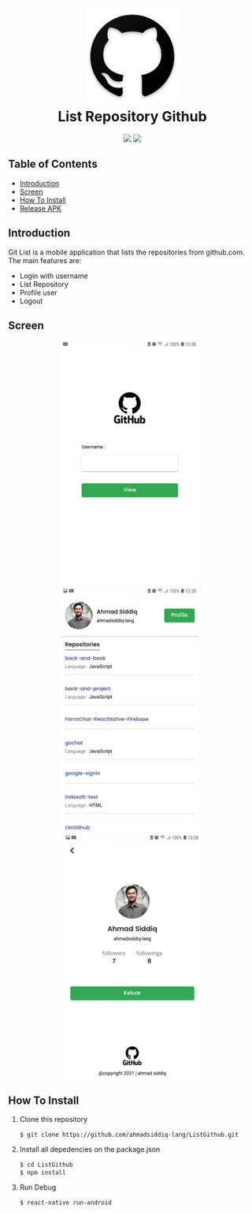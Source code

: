 <h1 align="center">
  <br>
  <img src="https://github.com/ahmadsiddiq-lang/ListGithub/blob/master/android/app/src/main/res/mipmap-xxxhdpi/ic_launcher.png" width="200">
  <br>
  List Repository Github
  <br>
</h1>

<p align="center">
  <img src="https://img.shields.io/badge/Node.js-v14.17.0-success">
  <img src="https://img.shields.io/badge/ReactNative-v0.64.1-informational">
</p>

## Table of Contents

- [Introduction](#introduction)
- [Screen](#screen)
- [How To Install](#how-to-install)
- [Release APK](#release-apk)

## Introduction

Git List is a mobile application that lists the repositories from github.com. The main features are:

- Login with username
- List Repository
- Profile user
- Logout

## Screen

<p align="center">
 <img src="https://github.com/ahmadsiddiq-lang/ListGithub/blob/master/src/assets/images/demo-1.jpg" width="280" style="margin-right:10px" />
 <img src="https://github.com/ahmadsiddiq-lang/ListGithub/blob/master/src/assets/images/demo-2.jpg" width="280" style="margin-right:10px" />
 <img src="https://github.com/ahmadsiddiq-lang/ListGithub/blob/master/src/assets/images/dem-3.jpg" width="280" />
</p>

## How To Install

1. Clone this repository
   ```
   $ git clone https://github.com/ahmadsiddiq-lang/ListGithub.git
   ```
2. Install all depedencies on the package.json
   ```
   $ cd ListGithub
   $ npm install
   ```
3. Run Debug

   ```
   $ react-native run-android
   ```
